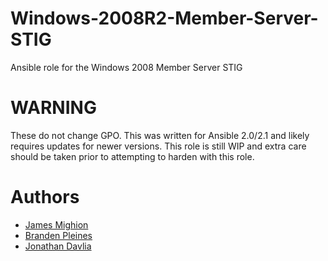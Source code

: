 # Windows-2008R2-Member-Server-STIG
Ansible role for the Windows 2008 Member Server STIG

# WARNING
These do not change GPO. This was written for Ansible 2.0/2.1 and likely requires updates for newer versions.
This role is still WIP and extra care should be taken prior to attempting to harden with this role.

# Authors
- [James Mighion](https://github.com/jmighion/)
- [Branden Pleines](https://github.com/bpleines/)
- [Jonathan Davlia](https://github.com/defionscode/)
